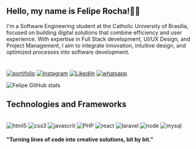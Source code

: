 ## Hello, my name is Felipe Rocha!🙋🏽 
I'm a Software Engineering student at the Catholic University of Brasília, focused on building digital solutions that combine efficiency and user experience. With expertise in Full Stack development, UI/UX Design, and Project Management, I aim to integrate innovation, intuitive design, and optimized processes into software development.

#
[![portifolio](https://img.shields.io/badge/website-000000?style=for-the-badge&logo=About.me&logoColor=white)](https://feliperocha.dev.br/)
[![Instagram](https://img.shields.io/badge/Instagram-E4405F?style=for-the-badge&logo=instagram&logoColor=white)](https://www.instagram.com/fzx.design/reels/?next=%2F)
[![Likediln](https://img.shields.io/badge/LinkedIn-0077B5?style=for-the-badge&logo=linkedin&logoColor=white)](https://www.linkedin.com/in/felipe-rocha-2a12b8239/)
[![whatsapp](https://img.shields.io/badge/WhatsApp-25D366?style=for-the-badge&logo=whatsapp&logoColor=whitee)](https://api.whatsapp.com/send/?phone=5561996406276&text=Ol%C3%A1%2C+Felipe%21+tudo+bem%3F&type=phone_number&app_absent=0)

![Felipe GitHub stats](https://github-readme-stats.vercel.app/api?username=felipeerocha&show_icons=true&theme=dark)

## Technologies and Frameworks
<div style="display: inline_block"><br>
<img aling="center" alt="html5" src="https://img.shields.io/badge/HTML5-E34F26?style=for-the-badge&logo=html5&logoColor=white" />
<img aling="center" alt="css3" src="https://img.shields.io/badge/CSS3-1572B6?style=for-the-badge&logo=css3&logoColor=white" />
<img aling="center" alt="javascrit" src="https://img.shields.io/badge/JavaScript-F7DF1E?style=for-the-badge&logo=javascript&logoColor=black" />
<img aling="center" alt="PHP" src="https://img.shields.io/badge/PHP-777BB4?style=for-the-badge&logo=php&logoColor=white" />
<img aling="center" alt="react" src="https://img.shields.io/badge/React-20232A?style=for-the-badge&logo=react&logoColor=61DAFB" />
<img aling="center" alt="laravel" src="https://img.shields.io/badge/Laravel-FF2D20?style=for-the-badge&logo=laravel&logoColor=white" />
<img aling="center" alt="node" src="https://img.shields.io/badge/Node.js-43853D?style=for-the-badge&logo=node.js&logoColor=white" />
<img aling="center" alt="mysql" src="https://img.shields.io/badge/MySQL-00000F?style=for-the-badge&logo=mysql&logoColor=white" />
</div>

#### "Turning lines of code into creative solutions, bit by bit."
